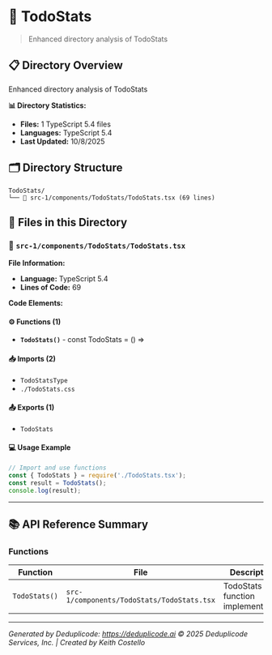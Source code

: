 # 📁 TodoStats

> Enhanced directory analysis of TodoStats

## 📋 Directory Overview

Enhanced directory analysis of TodoStats

**📊 Directory Statistics:**
- **Files:** 1 TypeScript 5.4 files
- **Languages:** TypeScript 5.4
- **Last Updated:** 10/8/2025

## 🗂 Directory Structure

```
TodoStats/
└── 📄 src-1/components/TodoStats/TodoStats.tsx (69 lines)
```

## 🎯 Files in this Directory

### 📄 `src-1/components/TodoStats/TodoStats.tsx`
**File Information:**
- **Language:** TypeScript 5.4
- **Lines of Code:** 69

**Code Elements:**

#### ⚙️ Functions (1)
- **`TodoStats()`** - const TodoStats = () =>

#### 📥 Imports (2)
- `TodoStatsType`
- `./TodoStats.css`

#### 📤 Exports (1)
- `TodoStats`

#### 💻 Usage Example
```ts
// Import and use functions
const { TodoStats } = require('./TodoStats.tsx');
const result = TodoStats();
console.log(result);
```

---

## 📚 API Reference Summary

### Functions
| Function | File | Description |
|----------|------|-------------|
| `TodoStats()` | `src-1/components/TodoStats/TodoStats.tsx` | TodoStats function implementation |

---

*Generated by Deduplicode: https://deduplicode.ai*
*© 2025 Deduplicode Services, Inc. | Created by Keith Costello*
